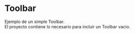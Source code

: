 # Toolbar
Ejemplo de un simple Toolbar. <br>
El proyecto contiene lo necesario para incluir un Toolbar vacio.

